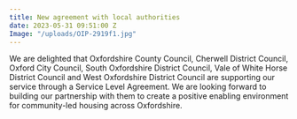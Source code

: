```yaml
---
title: New agreement with local authorities
date: 2023-05-31 09:51:00 Z
Image: "/uploads/OIP-2919f1.jpg"
---
```


We are delighted that Oxfordshire County Council, Cherwell District Council, Oxford City Council, South Oxfordshire District Council, Vale of White Horse District Council and West Oxfordshire District Council are supporting our service through a Service Level Agreement. We are looking forward to building our partnership with them to create a positive enabling environment for community-led housing across Oxfordshire. 